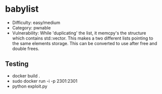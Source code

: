 # babylist

- Difficulty: easy/medium
- Category: pwnable
- Vulnerability: While 'duplicating' the list, it memcpy's the structure which contains std::vector. This makes a two different lists pointing to the same elements storage. This can be converted to use after free and double frees.

## Testing

- docker build .
- sudo docker run -i -p 2301:2301 <image>
- python exploit.py